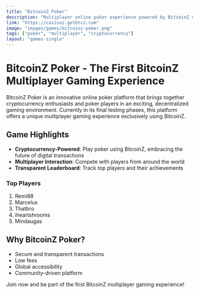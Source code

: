 ```yaml
---
title: "BitcoinZ Poker"
description: "Multiplayer online poker experience powered by BitcoinZ cryptocurrency"
link: "https://casinoz.getbtcz.com"
image: "images/games/bitcoinz-poker.png"
tags: ["poker", "multiplayer", "cryptocurrency"]
layout: "games-single"
---
```


# BitcoinZ Poker - The First BitcoinZ Multiplayer Gaming Experience

BitcoinZ Poker is an innovative online poker platform that brings together cryptocurrency enthusiasts and poker players in an exciting, decentralized gaming environment. Currently in its final testing phases, this platform offers a unique multiplayer gaming experience exclusively using BitcoinZ.

## Game Highlights
- **Cryptocurrency-Powered**: Play poker using BitcoinZ, embracing the future of digital transactions
- **Multiplayer Interaction**: Compete with players from around the world
- **Transparent Leaderboard**: Track top players and their achievements

### Top Players
1. Remi88
2. Marcelus
3. Thatbro
4. iheartshrooms
5. Mindaugas

## Why BitcoinZ Poker?
- Secure and transparent transactions
- Low fees
- Global accessibility
- Community-driven platform

Join now and be part of the first BitcoinZ multiplayer gaming experience!